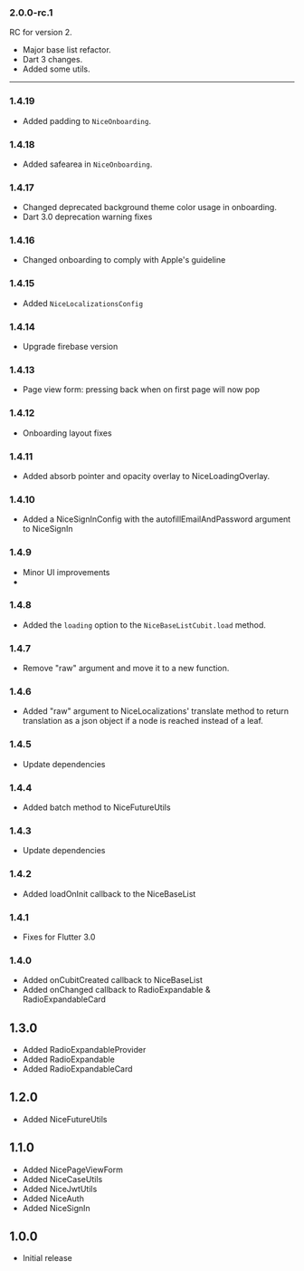 ### 2.0.0-rc.1

RC for version 2.

* Major base list refactor.
* Dart 3 changes.
* Added some utils.

---

### 1.4.19

* Added padding to `NiceOnboarding`.

### 1.4.18

* Added safearea in `NiceOnboarding`.

### 1.4.17

* Changed deprecated background theme color usage in onboarding.
* Dart 3.0 deprecation warning fixes

### 1.4.16

* Changed onboarding to comply with Apple's guideline

### 1.4.15

* Added `NiceLocalizationsConfig`

### 1.4.14

* Upgrade firebase version

### 1.4.13

* Page view form: pressing back when on first page will now pop

### 1.4.12

* Onboarding layout fixes

### 1.4.11

* Added absorb pointer and opacity overlay to NiceLoadingOverlay.

### 1.4.10

* Added a NiceSignInConfig with the autofillEmailAndPassword argument to NiceSignIn

### 1.4.9

* Minor UI improvements
*

### 1.4.8

* Added the `loading` option to the `NiceBaseListCubit.load` method.

### 1.4.7

* Remove "raw" argument and move it to a new function.

### 1.4.6

* Added "raw" argument to NiceLocalizations' translate method to return translation as a json object
  if a node is reached instead of a leaf.

### 1.4.5

* Update dependencies

### 1.4.4

* Added batch method to NiceFutureUtils

### 1.4.3

* Update dependencies

### 1.4.2

* Added loadOnInit callback to the NiceBaseList

### 1.4.1

* Fixes for Flutter 3.0

### 1.4.0

* Added onCubitCreated callback to NiceBaseList
* Added onChanged callback to RadioExpandable & RadioExpandableCard

## 1.3.0

* Added RadioExpandableProvider
* Added RadioExpandable
* Added RadioExpandableCard

## 1.2.0

* Added NiceFutureUtils

## 1.1.0

* Added NicePageViewForm
* Added NiceCaseUtils
* Added NiceJwtUtils
* Added NiceAuth
* Added NiceSignIn

## 1.0.0

* Initial release

